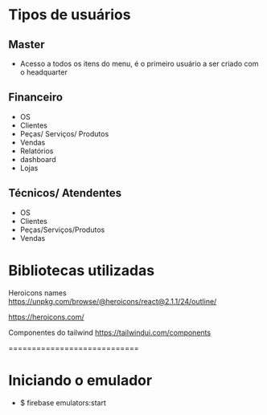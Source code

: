 
# Tipos de usuários

Master
- 

- Acesso a todos os itens do menu, é o primeiro usuário a ser criado com o headquarter

Financeiro
-

- OS
- Clientes
- Peças/ Serviços/ Produtos
- Vendas
- Relatórios
- dashboard
- Lojas

Técnicos/ Atendentes
-

- OS
- Clientes
- Peças/Serviços/Produtos
- Vendas

# Bibliotecas utilizadas

Heroicons names
https://unpkg.com/browse/@heroicons/react@2.1.1/24/outline/

https://heroicons.com/

Componentes do tailwind
https://tailwindui.com/components



============================

# Iniciando o emulador

- $ firebase emulators:start